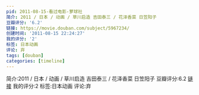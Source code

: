 ```yaml
---
pid: 2011-08-15-看过电影-萝球社
简介: 2011 / 日本 / 动画 / 草川启造 吉田泰三 / 花泽香菜 日笠阳子
豆瓣评分: '6.2'
链接: https://movie.douban.com/subject/5967234/
创建时间: '2011-08-15 22:24:27'
我的评分: '2'
标签: 日本动画
评论: 弃
tags: [douban]
categories: [timeline]
---
```

简介:2011 / 日本 / 动画 / 草川启造 吉田泰三 / 花泽香菜 日笠阳子
豆瓣评分:6.2
[链接](https://movie.douban.com/subject/5967234/)
我的评分:2
标签:日本动画
评论:弃
